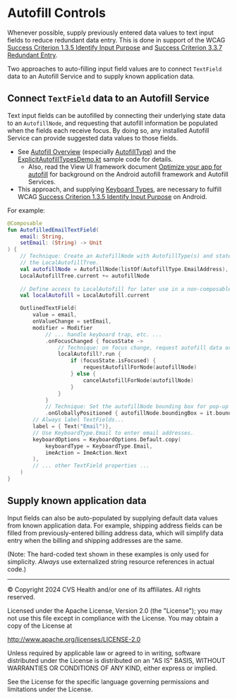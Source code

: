# Autofill Controls
Whenever possible, supply previously entered data values to text input fields to reduce redundant data entry. This is done in support of the WCAG [Success Criterion 1.3.5 Identify Input Purpose](https://www.w3.org/TR/WCAG22/#identify-input-purpose) and [Success Criterion 3.3.7 Redundant Entry](https://www.w3.org/TR/WCAG22/#redundant-entry).

Two approaches to auto-filling input field values are to connect `TextField` data to an Autofill Service and to supply known application data.

## Connect `TextField` data to an Autofill Service

Text input fields can be autofilled by connecting their underlying state data to an `AutofillNode`, and requesting that autofill information be populated when the fields each receive focus. By doing so, any installed Autofill Service can provide suggested data values to those fields. 

* See [Autofill Overview](https://developer.android.com/reference/kotlin/androidx/compose/ui/autofill/package-summary) (especially [AutofillType](https://developer.android.com/reference/kotlin/androidx/compose/ui/autofill/AutofillType)) and the [ExplicitAutofillTypesDemo.kt](https://cs.android.com/androidx/platform/frameworks/support/+/androidx-main:compose/ui/ui/integration-tests/ui-demos/src/main/java/androidx/compose/ui/demos/autofill/ExplicitAutofillTypesDemo.kt) sample code for details. 
    * Also, read the View UI framework document [Optimize your app for autofill](https://developer.android.com/guide/topics/text/autofill-optimize) for background on the Android autofill framework and Autofill Services.
* This approach, and supplying [Keyboard Types](../interactions/KeyboardTypes.md), are necessary to fulfill WCAG [Success Criterion 1.3.5 Identify Input Purpose](https://www.w3.org/TR/WCAG22/#identify-input-purpose) on Android.

For example:

```kotlin
@Composable
fun AutofilledEmailTextField(
    email: String,
    setEmail: (String) -> Unit
) {
    // Technique: Create an AutofillNode with AutofillType(s) and state setter lambda. Connect it to 
    // the LocalAutofillTree.  
    val autofillNode = AutofillNode(listOf(AutofillType.EmailAddress), onFill = setEmail)
    LocalAutofillTree.current += autofillNode
    
    // Define access to LocalAutofill for later use in a non-composable context.
    val localAutofill = LocalAutofill.current

    OutlinedTextField(
        value = email,
        onValueChange = setEmail,
        modifier = Modifier
            // ... handle keyboard trap, etc. ...
            .onFocusChanged { focusState ->
                // Technique: on focus change, request autofill data or cancel existing request.
                localAutofill?.run {
                    if (focusState.isFocused) {
                        requestAutofillForNode(autofillNode)
                    } else {
                        cancelAutofillForNode(autofillNode)
                    }
                }
            }
            // Technique: Set the autofillNode bounding box for pop-up positioning.
            .onGloballyPositioned { autofillNode.boundingBox = it.boundsInWindow() },
        // Always label TextFields...
        label = { Text("Email")},
        // Use KeyboardType.Email to enter email addresses.
        keyboardOptions = KeyboardOptions.Default.copy(
            keyboardType = KeyboardType.Email,
            imeAction = ImeAction.Next
        ),
        // ... other TextField properties ...
    )
}
```

## Supply known application data

Input fields can also be auto-populated by supplying default data values from known application data. For example, shipping address fields can be filled from previously-entered billing address data, which will simplify data entry when the billing and shipping addresses are the same.

(Note: The hard-coded text shown in these examples is only used for simplicity. _Always_ use externalized string resource references in actual code.)

----

© Copyright 2024 CVS Health and/or one of its affiliates. All rights reserved.

Licensed under the Apache License, Version 2.0 (the "License");
you may not use this file except in compliance with the License.
You may obtain a copy of the License at

http://www.apache.org/licenses/LICENSE-2.0

Unless required by applicable law or agreed to in writing, software
distributed under the License is distributed on an "AS IS" BASIS,
WITHOUT WARRANTIES OR CONDITIONS OF ANY KIND, either express or implied.

See the License for the specific language governing permissions and
limitations under the License.